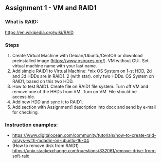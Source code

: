 ## Assignment 1 - VM and RAID1
### What is RAID:
https://en.wikipedia.org/wiki/RAID

### Steps
1. Create Virtual Machine with Debian/Ubuntu/CentOS or download preinstalled image (https://www.osboxes.org/).
VM without GUI.
Set virtual machine name with your last name.
2. Add simple RAID1 to Virtual Machine:
*nix OS System on 1-st HDD, 2d and 3d HDDs are in RAID1.
2 (with star). only two HDDs. OS System on RAID1, based on this two HDD.
3. How to test RAID1. Create file on RAID1 file system. Turn off VM and remove one of the HHDs from VM. Turn on VM. File should be accessible.
4. Add new HDD and sync it to RAID1.
5. Add section with Assignment1 description into docx and send by e-mail for checking.

### Instruction examples:

- https://www.digitalocean.com/community/tutorials/how-to-create-raid-arrays-with-mdadm-on-ubuntu-16-04
- (How to remove disk from RAID1) https://unix.stackexchange.com/questions/332061/remove-drive-from-soft-raid
